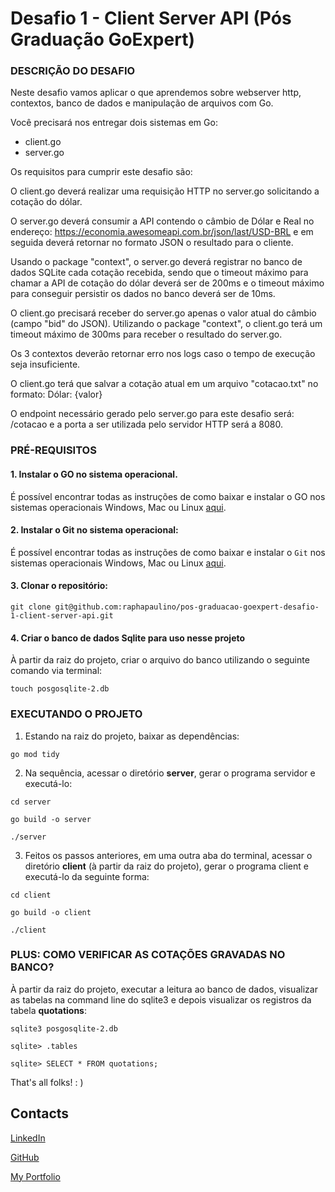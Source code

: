 # Desafio 1 - Client Server API (Pós Graduação GoExpert)

### DESCRIÇÃO DO DESAFIO
 
Neste desafio vamos aplicar o que aprendemos sobre webserver http, contextos,
banco de dados e manipulação de arquivos com Go.
 
Você precisará nos entregar dois sistemas em Go:
- client.go
- server.go
 
Os requisitos para cumprir este desafio são:
 
O client.go deverá realizar uma requisição HTTP no server.go solicitando a cotação do dólar.
 
O server.go deverá consumir a API contendo o câmbio de Dólar e Real no endereço: https://economia.awesomeapi.com.br/json/last/USD-BRL e em seguida deverá retornar no formato JSON o resultado para o cliente.
 
Usando o package "context", o server.go deverá registrar no banco de dados SQLite cada cotação recebida, sendo que o timeout máximo para chamar a API de cotação do dólar deverá ser de 200ms e o timeout máximo para conseguir persistir os dados no banco deverá ser de 10ms.
 
O client.go precisará receber do server.go apenas o valor atual do câmbio (campo "bid" do JSON). Utilizando o package "context", o client.go terá um timeout máximo de 300ms para receber o resultado do server.go.
 
Os 3 contextos deverão retornar erro nos logs caso o tempo de execução seja insuficiente.
 
O client.go terá que salvar a cotação atual em um arquivo "cotacao.txt" no formato: Dólar: {valor}
 
O endpoint necessário gerado pelo server.go para este desafio será: /cotacao e a porta a ser utilizada pelo servidor HTTP será a 8080.

### PRÉ-REQUISITOS

#### 1. Instalar o GO no sistema operacional.

É possível encontrar todas as instruções de como baixar e instalar o GO nos sistemas operacionais Windows, Mac ou Linux [aqui](https://go.dev/doc/install).

#### 2. Instalar o Git no sistema operacional:

É possível encontrar todas as instruções de como baixar e instalar o `Git` nos sistemas operacionais Windows, Mac ou Linux [aqui](https://www.git-scm.com/downloads).

#### 3. Clonar o repositório:

```
git clone git@github.com:raphapaulino/pos-graduacao-goexpert-desafio-1-client-server-api.git
```

#### 4. Criar o banco de dados Sqlite para uso nesse projeto

À partir da raiz do projeto, criar o arquivo do banco utilizando o seguinte comando via terminal:

```
touch posgosqlite-2.db
```

### EXECUTANDO O PROJETO

1. Estando na raiz do projeto, baixar as dependências:

```
go mod tidy
```

2. Na sequência, acessar o diretório **server**, gerar o programa servidor e executá-lo:

```
cd server
```

```
go build -o server
```

```
./server
```

3. Feitos os passos anteriores, em uma outra aba do terminal, acessar o diretório **client** (à partir da raiz do projeto), gerar o programa client e executá-lo da seguinte forma:

```
cd client
```

```
go build -o client
```

```
./client
```


### PLUS: COMO VERIFICAR AS COTAÇÕES GRAVADAS NO BANCO?

À partir da raiz do projeto, executar a leitura ao banco de dados, visualizar as tabelas na command line do sqlite3 e depois visualizar os registros da tabela **quotations**:

```
sqlite3 posgosqlite-2.db
```

```
sqlite> .tables
```

```
sqlite> SELECT * FROM quotations;
```

That's all folks! : )


## Contacts

[LinkedIn](https://www.linkedin.com/in/raphaelalvespaulino/)

[GitHub](https://github.com/raphapaulino/)

[My Portfolio](https://www.raphaelpaulino.com.br/)
